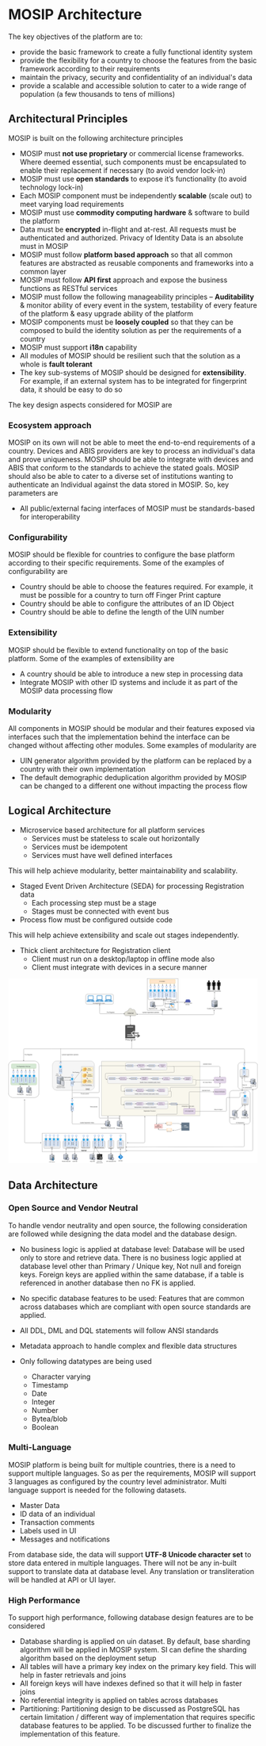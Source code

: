 # MOSIP Architecture

The key objectives of the platform are to:

* provide the basic framework to create a fully functional identity system
* provide the flexibility for a country to choose the features from the basic framework according to their requirements
* maintain the privacy, security and confidentiality of an individual's data
* provide a scalable and accessible solution to cater to a wide range of population (a few thousands to tens of millions)

## Architectural Principles

MOSIP is built on the following architecture principles

* MOSIP must **not use proprietary** or commercial license frameworks. Where deemed essential, such components must be encapsulated to enable their replacement if necessary (to avoid vendor lock-in)
* MOSIP must use **open standards** to expose it’s functionality (to avoid technology lock-in)
* Each MOSIP component must be independently **scalable** (scale out) to meet varying load requirements
* MOSIP must use **commodity computing hardware** & software to build the platform
* Data must be **encrypted** in-flight and at-rest. All requests must be authenticated and authorized. Privacy of Identity Data is an absolute must in MOSIP
* MOSIP must follow **platform based approach** so that all common features are abstracted as reusable components and frameworks into a common layer
* MOSIP must follow **API first** approach and expose the business functions as RESTful services
* MOSIP must follow the following manageability principles – **Auditability** & monitor ability of every event in the system, testability of every feature of the platform & easy upgrade ability of the platform
* MOSIP components must be **loosely coupled** so that they can be composed to build the identity solution as per the requirements of a country
* MOSIP must support **i18n** capability
* All modules of MOSIP should be resilient such that the solution as a whole is **fault tolerant**
* The key sub-systems of MOSIP should be designed for **extensibility**. For example, if an external system has to be integrated for fingerprint data, it should be easy to do so

The key design aspects considered for MOSIP are

### Ecosystem approach
MOSIP on its own will not be able to meet the end-to-end requirements of a country. Devices and ABIS providers are key to process an individual's data and prove uniqueness. MOSIP should be able to integrate with devices and ABIS that conform to the standards to achieve the stated goals. MOSIP should also be able to cater to a diverse set of institutions wanting to authenticate an Individual against the data stored in MOSIP.
So, key parameters are
* All public/external facing interfaces of MOSIP must be standards-based for interoperability

### Configurability
MOSIP should be flexible for countries to configure the base platform according to their specific requirements. Some of the examples of configurability are

* Country should be able to choose the features required. For example, it must be possible for a country to turn off Finger Print capture
* Country should be able to configure the attributes of an ID Object
* Country should be able to define the length of the UIN number

### Extensibility
MOSIP should be flexible to extend functionality on top of the basic platform. Some of the examples of extensibility are

* A country should be able to introduce a new step in processing data
* Integrate MOSIP with other ID systems and include it as part of the MOSIP data processing flow

### Modularity
All components in MOSIP should be modular and their features exposed via interfaces such that the implementation behind the interface can be changed without affecting other modules. Some examples of modularity are

* UIN generator algorithm provided by the platform can be replaced by a country with their own implementation
* The default demographic deduplication algorithm provided by MOSIP can be changed to a different one without impacting the process flow

## Logical Architecture

* Microservice based architecture for all platform services
    * Services must be stateless to scale out horizontally
    * Services must be idempotent
    * Services must have well defined interfaces

This will help achieve modularity, better maintainability and scalability.

* Staged Event Driven Architecture (SEDA) for processing Registration data
    * Each processing step must be a stage
    * Stages must be connected with event bus
* Process flow must be configured outside code

This will help achieve extensibility and scale out stages independently.

* Thick client architecture for Registration client
    * Client must run on a desktop/laptop in offline mode also
    * Client must integrate with devices in a secure manner

![Logical Architecture](_images/arch_diagrams/MOSIP_logical_architecture_v0.1.png)

## Data Architecture

### Open Source and Vendor Neutral

To handle vendor neutrality and open source, the following consideration are followed while designing the data model and the database design.

+ No business logic is applied at database level: Database will be used only to store and retrieve data. There is no business logic applied at database level other than Primary / Unique key, Not null and foreign keys. Foreign keys are applied within the same database, if a table is referenced in another database then no FK is applied. 

+ No specific database features to be used: Features that are common across databases which are compliant with open source standards are applied. 

+ All DDL, DML and DQL statements will follow ANSI standards

+ Metadata approach to handle complex and flexible data structures

+ Only following datatypes are being used
    - Character varying
    - Timestamp
    - Date
    - Integer
    - Number
    - Bytea/blob
    - Boolean

### Multi-Language

MOSIP platform is being built for multiple countries, there is a need to support multiple languages. So as per the requirements, MOSIP will support 3 languages as configured by the country level administrator.
Multi language support is needed for the following datasets. 

* Master Data
* ID data of an individual
* Transaction comments
* Labels used in UI
* Messages and notifications

From database side, the data will support **UTF-8 Unicode character set** to store data entered in multiple languages. 
There will not be any in-built support to translate data at database level. Any translation or transliteration will be handled at API or UI layer.

### High Performance

To support high performance, following database design features are to be considered

* Database sharding is applied on uin dataset. By default, base sharding algorithm will be applied in MOSIP system. SI can define the sharding algorithm based on the deployment setup
* All tables will have a primary key index on the primary key field. This will help in faster retrievals and joins
* All foreign keys will have indexes defined so that it will help in faster joins
* No referential integrity is applied on tables across databases
* Partitioning: Partitioning design to be discussed as PostgreSQL has certain limitation / different way of implementation that requires specific database features to be applied. To be discussed further to finalize the implementation of this feature.




